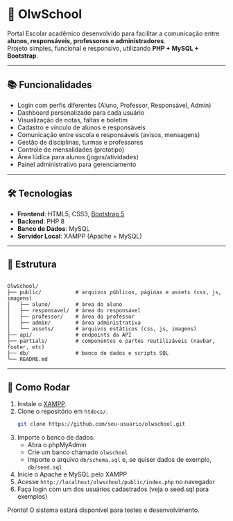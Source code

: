 # 🦉 OlwSchool

Portal Escolar acadêmico desenvolvido para facilitar a comunicação entre **alunos, responsáveis, professores e administradores**.  
Projeto simples, funcional e responsivo, utilizando **PHP + MySQL + Bootstrap**.

---

## 📚 Funcionalidades

- Login com perfis diferentes (Aluno, Professor, Responsável, Admin)
- Dashboard personalizado para cada usuário
- Visualização de notas, faltas e boletim
- Cadastro e vínculo de alunos e responsáveis
- Comunicação entre escola e responsáveis (avisos, mensagens)
- Gestão de disciplinas, turmas e professores
- Controle de mensalidades (protótipo)
- Área lúdica para alunos (jogos/atividades)
- Painel administrativo para gerenciamento

---

## 🛠️ Tecnologias

- **Frontend**: HTML5, CSS3, [Bootstrap 5](https://getbootstrap.com/)
- **Backend**: PHP 8
- **Banco de Dados**: MySQL
- **Servidor Local**: XAMPP (Apache + MySQL)

---

## 📂 Estrutura

```

OlwSchool/
├── public/           # arquivos públicos, páginas e assets (css, js, imagens)
│   ├── aluno/        # área do aluno
│   ├── responsavel/  # área do responsável
│   ├── professor/    # área do professor
│   ├── admin/        # área administrativa
│   └── assets/       # arquivos estáticos (css, js, imagens)
├── api/              # endpoints da API
├── partials/         # componentes e partes reutilizáveis (navbar, footer, etc)
├── db/               # banco de dados e scripts SQL
└── README.md

```

---

## 🚀 Como Rodar

1. Instale o [XAMPP](https://www.apachefriends.org/).
2. Clone o repositório em `htdocs/`.
   ```bash
   git clone https://github.com/seu-usuario/olwschool.git
   ```
3. Importe o banco de dados:
   - Abra o phpMyAdmin
   - Crie um banco chamado `olwschool`
   - Importe o arquivo `db/schema.sql` e, se quiser dados de exemplo, `db/seed.sql`
4. Inicie o Apache e MySQL pelo XAMPP
5. Acesse `http://localhost/olwschool/public/index.php` no navegador
6. Faça login com um dos usuários cadastrados (veja o seed.sql para exemplos)

Pronto! O sistema estará disponível para testes e desenvolvimento.
